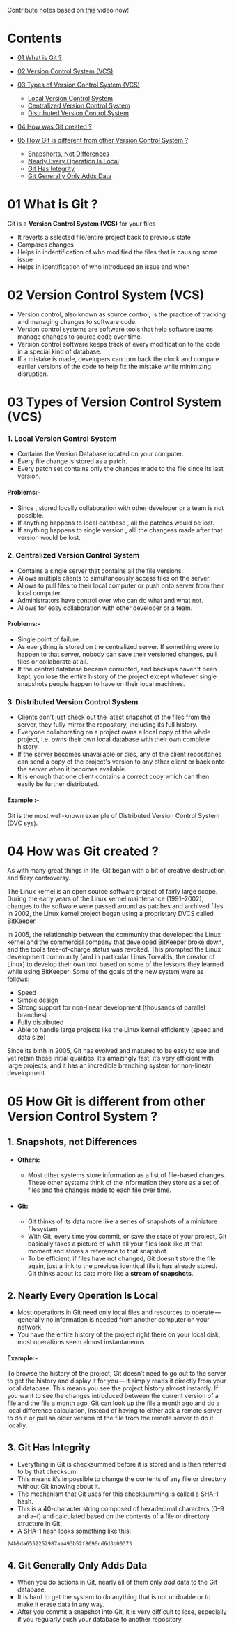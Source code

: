 Contribute notes based on [this](https://www.youtube.com/watch?v=LQ2LTPHeTts&list=PL2kSRH_DmWVajYgFoP-HVKK5VKkzFYyzp&index=1) video now!



# Contents

- [01 What is Git ?](#01-what-is-git-)

- [02 Version Control System (VCS)](#02-version-control-system-vcs)
- [03 Types of Version Control System (VCS)](#03-types-of-version-control-system-vcs)
  - [Local Version Control System](#1-local-version-control-system)
  - [Centralized Version Control System](#2-centralized-version-control-system)
  - [Distributed Version Control System](#3-distributed-version-control-system)
- [04 How was Git created ?](#04-how-was-git-created-)
- [05 How Git is different from other Version Control System ?](#05-how-git-is-different-from-other-version-control-system-)
  - [Snapshorts, Not Differences](#1-snapshorts-not-differences)
  - [Nearly Every Operation Is Local](#2-nearly-every-operation-is-local)
  - [Git Has Integrity](#3-git-has-integrity)
  - [Git Generally Only Adds Data](#4-git-generally-only-adds-data)

# 01 What is Git ?

Git is a **Version Control System (VCS)** for your files

- It reverts a selected file/entire project back to previous state
- Compares changes
- Helps in indentification of who modified the files that is causing some issue
- Helps in identification of who introduced an issue and when

# 02 Version Control System (VCS)

- Version control, also known as source control, is the practice of tracking and managing changes to software code.
- Version control systems are software tools that help software teams manage changes to source code over time.
- Version control software keeps track of every modification to the code in a special kind of database.
- If a mistake is made, developers can turn back the clock and compare earlier versions of the code to help fix the mistake while minimizing disruption.

# 03 Types of Version Control System (VCS)

### 1. Local Version Control System

- Contains the Version Database located on your computer.
- Every file change is stored as a patch.
- Every patch set contains only the changes made to the file since its last version.

#### Problems:-

- Since , stored locally collaboration with other developer or a team is not possible.
- If anything happens to local database , all the patches would be lost.
- If anything happens to single version , alll the changess made after that version would be lost.

### 2. Centralized Version Control System

- Contains a single server that contains all the file versions.
- Allows multiple clients to simultaneously access files on the server.
- Allows to pull files to their local computer or push onto server from their local computer.
- Administrators have control over who can do what and what not.
- Allows for easy collaboration with other developer or a team.

#### Problems:-

- Single point of failure.
- As everything is stored on the centralized server. If something were to happen to that server, nobody can save their versioned changes, pull files or collaborate at all.
- If the central database became corrupted, and backups haven't been kept, you lose the entire history of the project except whatever single snapshots people happen to have on their local machines.

### 3. Distributed Version Control System

- Clients don’t just check out the latest snapshot of the files from the server, they fully mirror the repository, including its full history.
- Everyone collaborating on a project owns a local copy of the whole project, i.e. owns their own local database with their own complete history.
- If the server becomes unavailable or dies, any of the client repositories can send a copy of the project's version to any other client or back onto the server when it becomes available.
- It is enough that one client contains a correct copy which can then easily be further distributed.

#### Example :-

Git is the most well-known example of Distributed Version Control System (DVC sys).

# 04 How was Git created ?

As with many great things in life, Git began with a bit of creative destruction and fiery controversy.

The Linux kernel is an open source software project of fairly large scope. During the early years of the Linux kernel maintenance (1991–2002), changes to the software were passed around as patches and archived files. In 2002, the Linux kernel project began using a proprietary DVCS called BitKeeper.

In 2005, the relationship between the community that developed the Linux kernel and the commercial company that developed BitKeeper broke down, and the tool’s free-of-charge status was revoked. This prompted the Linux development community (and in particular Linus Torvalds, the creator of Linux) to develop their own tool based on some of the lessons they learned while using BitKeeper. Some of the goals of the new system were as follows:

- Speed
- Simple design
- Strong support for non-linear development (thousands of parallel branches)
- Fully distributed
- Able to handle large projects like the Linux kernel efficiently (speed and data size)

Since its birth in 2005, Git has evolved and matured to be easy to use and yet retain these initial qualities. It’s amazingly fast, it’s very efficient with large projects, and it has an incredible branching system for non-linear development

# 05 How Git is different from other Version Control System ?

## 1. Snapshots, not Differences

- #### Others:

  - Most other systems store information as a list of file-based changes. These other systems think of the information they store as a set of files and the changes made to each file over time.

- #### Git:
  - Git thinks of its data more like a series of snapshots of a miniature filesystem
  - With Git, every time you commit, or save the state of your project, Git basically takes a picture of what all your files look like at that moment and stores a reference to that snapshot
  - To be efficient, if files have not changed, Git doesn’t store the file again, just a link to the previous identical file it has already stored. Git thinks about its data more like a **stream of snapshots**.

## 2. Nearly Every Operation Is Local

- Most operations in Git need only local files and resources to operate — generally no information is needed from another computer on your network
- You have the entire history of the project right there on your local disk, most operations seem almost instantaneous

#### Example:-

To browse the history of the project, Git doesn’t need to go out to the server to get the history and display it for you — it simply reads it directly from your local database. This means you see the project history almost instantly. If you want to see the changes introduced between the current version of a file and the file a month ago, Git can look up the file a month ago and do a local difference calculation, instead of having to either ask a remote server to do it or pull an older version of the file from the remote server to do it locally.

## 3. Git Has Integrity

- Everything in Git is checksummed before it is stored and is then referred to by that checksum.
- This means it’s impossible to change the contents of any file or directory without Git knowing about it.
- The mechanism that Git uses for this checksumming is called a SHA-1 hash.
- This is a 40-character string composed of hexadecimal characters (0–9 and a–f) and calculated based on the contents of a file or directory structure in Git.
- A SHA-1 hash looks something like this:

```
24b9da6552252987aa493b52f8696cd6d3b00373
```

## 4. Git Generally Only Adds Data

- When you do actions in Git, nearly all of them only _add_ data to the Git database.
- It is hard to get the system to do anything that is not undoable or to make it erase data in any way.
- After you commit a snapshot into Git, it is very difficult to lose, especially if you regularly push your database to another repository.
